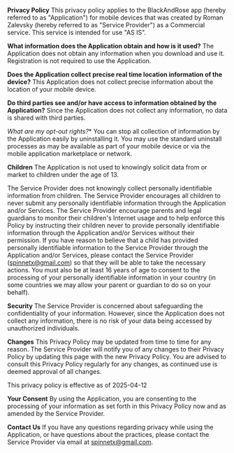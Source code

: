 **Privacy Policy**
This privacy policy applies to the BlackAndRose app (hereby referred to as "Application") for mobile devices that was created by Roman Zalevsky (hereby referred to as "Service Provider") as a Commercial service. This service is intended for use "AS IS".


**What information does the Application obtain and how is it used?**
The Application does not obtain any information when you download and use it. Registration is not required to use the Application.


**Does the Application collect precise real time location information of the device?**
This Application does not collect precise information about the location of your mobile device.


**Do third parties see and/or have access to information obtained by the Application?**
Since the Application does not collect any information, no data is shared with third parties.


*What are my opt-out rights?**
You can stop all collection of information by the Application easily by uninstalling it. You may use the standard uninstall processes as may be available as part of your mobile device or via the mobile application marketplace or network.


**Children**
The Application is not used to knowingly solicit data from or market to children under the age of 13.


The Service Provider does not knowingly collect personally identifiable information from children. The Service Provider encourages all children to never submit any personally identifiable information through the Application and/or Services. The Service Provider encourage parents and legal guardians to monitor their children's Internet usage and to help enforce this Policy by instructing their children never to provide personally identifiable information through the Application and/or Services without their permission. If you have reason to believe that a child has provided personally identifiable information to the Service Provider through the Application and/or Services, please contact the Service Provider (spinnetx@gmail.com) so that they will be able to take the necessary actions. You must also be at least 16 years of age to consent to the processing of your personally identifiable information in your country (in some countries we may allow your parent or guardian to do so on your behalf).


**Security**
The Service Provider is concerned about safeguarding the confidentiality of your information. However, since the Application does not collect any information, there is no risk of your data being accessed by unauthorized individuals.


**Changes**
This Privacy Policy may be updated from time to time for any reason. The Service Provider will notify you of any changes to their Privacy Policy by updating this page with the new Privacy Policy. You are advised to consult this Privacy Policy regularly for any changes, as continued use is deemed approval of all changes.


This privacy policy is effective as of 2025-04-12


**Your Consent**
By using the Application, you are consenting to the processing of your information as set forth in this Privacy Policy now and as amended by the Service Provider.


**Contact Us**
If you have any questions regarding privacy while using the Application, or have questions about the practices, please contact the Service Provider via email at spinnetx@gmail.com.

